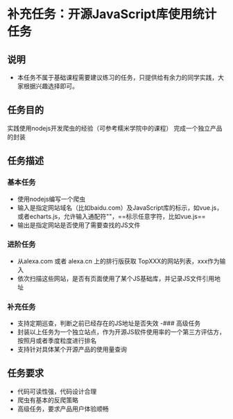 # 补充任务：开源JavaScript库使用统计任务
## 说明
- 本任务不属于基础课程需要建议练习的任务，只提供给有余力的同学实践，大家根据兴趣选择即可。

## 任务目的
实践使用nodejs开发爬虫的经验（可参考糯米学院中的课程）
完成一个独立产品的封装
## 任务描述
### 基本任务
- 使用nodejs编写一个爬虫
- 输入是指定网站域名（比如baidu.com）及JavaScript库的标示，如vue.js，或者echarts.js，允许输入通配符""，==标示任意字符，比如vue.js==
- 输出是指定网站是否使用了需要查找的JS文件
### 进阶任务
- 从alexa.com 或者 alexa.cn 上的排行版获取 TopXXX的网站列表，xxx作为输入
- 依次扫描这些网站，是否有页面使用了某个JS基础库，并记录JS文件引用地址
### 补充任务
- 支持定期巡查，判断之前已经存在的JS地址是否失效
-### 高级任务
- 封装以上任务为一个独立站点，作为开源JS软件使用率的一个第三方评估方，按照月或者季度粒度进行排名
- 支持针对具体某个开源产品的使用量查询
## 任务要求
- 代码可读性强，代码设计合理
- 爬虫有基本的反爬策略
- 高级任务，要求产品用户体验顺畅